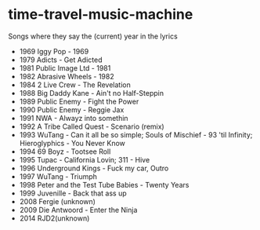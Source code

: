 # time-travel-music-machine
Songs where they say the (current) year in the lyrics

- 1969 Iggy Pop - 1969
- 1979 Adicts - Get Adicted
- 1981 Public Image Ltd - 1981
- 1982 Abrasive Wheels - 1982
- 1984 2 Live Crew - The Revelation
- 1988 Big Daddy Kane - Ain't no Half-Steppin
- 1989 Public Enemy - Fight the Power
- 1990 Public Enemy - Reggie Jax
- 1991 NWA - Alwayz into somethin
- 1992 A Tribe Called Quest - Scenario (remix)
- 1993 WuTang - Can it all be so simple; Souls of Mischief - 93 'til Infinity; Hieroglyphics - You Never Know
- 1994 69 Boyz - Tootsee Roll
- 1995 Tupac - California Lovin; 311 - Hive
- 1996 Underground Kings - Fuck my car, Outro
- 1997 WuTang - Triumph
- 1998 Peter and the Test Tube Babies - Twenty Years
- 1999 Juvenille - Back that ass up
- 2008 Fergie (unknown)
- 2009  Die Antwoord - Enter the Ninja
- 2014 RJD2(unknown)
